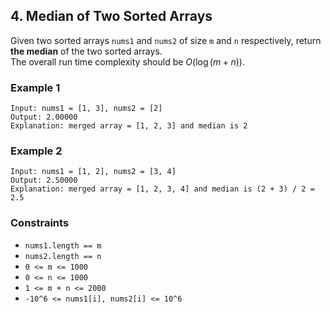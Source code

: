 ## 4. Median of Two Sorted Arrays

Given two sorted arrays `nums1` and `nums2` of size `m` and `n` respectively, return **the median** of the two sorted arrays.  
The overall run time complexity should be $O(\log(m+n))$.

### Example 1

```
Input: nums1 = [1, 3], nums2 = [2]
Output: 2.00000
Explanation: merged array = [1, 2, 3] and median is 2
```

### Example 2

```
Input: nums1 = [1, 2], nums2 = [3, 4]
Output: 2.50000
Explanation: merged array = [1, 2, 3, 4] and median is (2 + 3) / 2 = 2.5
```

### Constraints

* `nums1.length == m`
* `nums2.length == n`
* `0 <= m <= 1000`
* `0 <= n <= 1000`
* `1 <= m + n <= 2000`
* `-10^6 <= nums1[i], nums2[i] <= 10^6`
